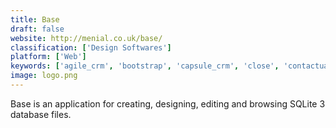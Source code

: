 ```yaml
---
title: Base
draft: false 
website: http://menial.co.uk/base/
classification: ['Design Softwares']
platform: ['Web']
keywords: ['agile_crm', 'bootstrap', 'capsule_crm', 'close', 'contactually', 'db_browser_for_sqlite', 'foundation', 'highrise', 'insightly', 'lita_sqlite_manager', 'pipedrive', 'sqlite_administrator', 'sqlite_manager', 'sqlite2009_pro_enterprise_manager', 'sqlitespy', 'sqlitestudio', 'salesforce', 'sysinfo_sqlite_file_viewer', 'valentina_studio', 'zoho_crm']
image: logo.png
---
```

Base is an application for creating, designing, editing and browsing SQLite 3 database files.